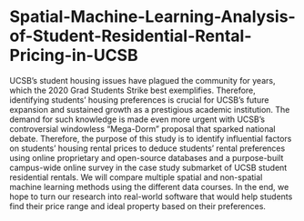# Spatial-Machine-Learning-Analysis-of-Student-Residential-Rental-Pricing-in-UCSB

  UCSB’s student housing issues have plagued the community for years, which the 2020 Grad Students Strike best exemplifies. Therefore, identifying students’ housing preferences is crucial for UCSB’s future expansion and sustained growth as a prestigious academic institution. The demand for such knowledge is made even more urgent with UCSB’s controversial windowless “Mega-Dorm” proposal that sparked national debate.
  Therefore, the purpose of this study is to identify influential factors on students’ housing rental prices to deduce students’ rental preferences using online proprietary and open-source databases and a purpose-built campus-wide online survey in the case study submarket of UCSB student residential rentals. We will compare multiple spatial and non-spatial machine learning methods using the different data courses. In the end, we hope to turn our research into real-world software that would help students find their price range and ideal property based on their preferences.
